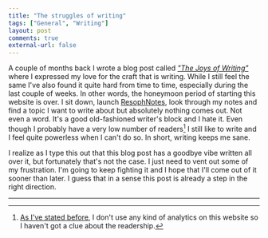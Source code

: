 ```yaml
---
title: "The struggles of writing"
tags: ["General", "Writing"]
layout: post
comments: true
external-url: false
---
```


A couple of months back I wrote a blog post called *["The Joys of Writing"](/blog/2012/09/20/the-joys-of-writing/ "The Joys Of Writing")* where I expressed my love for the craft that is writing. While I still feel the same I've also found it quite hard from time to time, especially during the last couple of weeks. In other words, the honeymoon period of starting this website is over. I sit down, launch [ResophNotes](http://resoph.com/ResophNotes/Welcome.html), look through my notes and find a topic I want to write about but absolutely nothing comes out. Not even a word. It's a good old-fashioned writer's block and I hate it. Even though I probably have a very low number of readers[^20121209-1] I still like to write and I feel quite powerless when I can't do so. In short, writing keeps me sane. 

I realize as I type this out that this blog post has a goodbye vibe written all over it, but fortunately that's not the case. I just need to vent out some of my frustration. I'm going to keep fighting it and I hope that I'll come out of it sooner than later. I guess that in a sense this post is already a step in the right direction.

***

[^20121209-1]: [As I've stated before](/blog/2012/09/20/the-joys-of-writing/), I don't use any kind of analytics on this website so I haven't got a clue about the readership.
